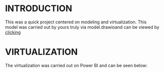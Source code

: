 # INTRODUCTION

This was a quick project centered on modeling and virtualization.
This model was carried out by yours truly via model.drawioand can be viewed by [clicking](https://app.diagrams.net/#HcertifiedSAMMIE09%2FGbenga-Aladejebi%2Fmain%2FModel.drawio)

# VIRTUALIZATION
The virtualization was carried out on Power BI and can be seen below:
